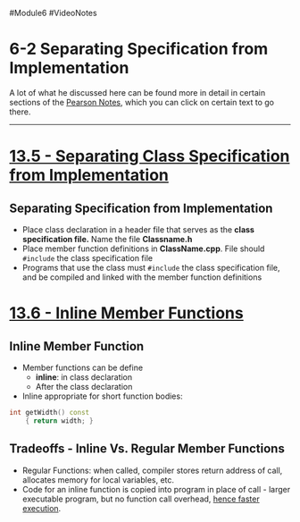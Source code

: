 #Module6 #VideoNotes 
# 6-2 Separating Specification from Implementation
A lot of what he discussed here can be found more in detail in certain sections of the [Pearson Notes](../Pearson%20Notes), which you can click on certain text to go there.
***
# [13.5 - Separating Class Specification from Implementation](../Pearson%20Notes/13.5%20-%20Focus%20on%20Software%20Engineering.md)
## Separating Specification from Implementation
- Place class declaration in a header file that serves as the **class specification file.** Name the file **Classname.h**
- Place member function definitions in **ClassName.cpp**. File should `#include` the class specification file
- Programs that use the class must `#include` the class specification file, and be compiled and linked with the member function definitions

# [13.6 - Inline Member Functions](../Pearson%20Notes/13.6%20-%20Inline%20Member%20Functions.md)
## Inline Member Function
- Member functions can be define
	- **inline**: in class declaration
	- After the class declaration
- Inline appropriate for short function bodies:
```c++
int getWidth() const
	{ return width; }
```

## Tradeoffs - Inline Vs. Regular Member Functions
- Regular Functions: when called, compiler stores return address of call, allocates memory for local variables, etc.
- Code for an inline function is copied into program in place of call - larger executable program, but no function call overhead, [hence faster execution](../Pearson%20Notes/13.6%20-%20Inline%20Member%20Functions.md#Inline-Functions-and-Performance).